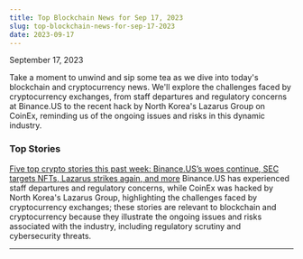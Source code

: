 ```yaml
---
title: Top Blockchain News for Sep 17, 2023
slug: top-blockchain-news-for-sep-17-2023
date: 2023-09-17
---
```


September 17, 2023

Take a moment to unwind and sip some tea as we dive into today's blockchain and cryptocurrency news. We'll explore the challenges faced by cryptocurrency exchanges, from staff departures and regulatory concerns at Binance.US to the recent hack by North Korea's Lazarus Group on CoinEx, reminding us of the ongoing issues and risks in this dynamic industry.

### Top Stories
[Five top crypto stories this past week: Binance.US’s woes continue, SEC targets NFTs, Lazarus strikes again, and more](https://www.theblock.co/post/251347/five-top-crypto-stories-this-past-week-binance-uss-woes-continue-sec-targets-nfts-lazarus-strikes-again-and-more?utm_source=rss&utm_medium=rss/)
Binance.US has experienced staff departures and regulatory concerns, while CoinEx was hacked by North Korea's Lazarus Group, highlighting the challenges faced by cryptocurrency exchanges; these stories are relevant to blockchain and cryptocurrency because they illustrate the ongoing issues and risks associated with the industry, including regulatory scrutiny and cybersecurity threats.

---
